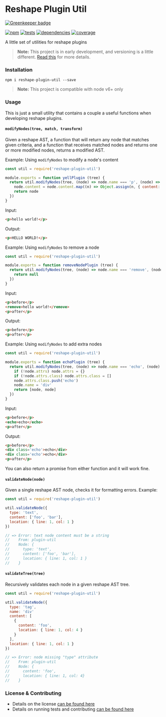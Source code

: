 # Reshape Plugin Util

[![Greenkeeper badge](https://badges.greenkeeper.io/reshape/plugin-util.svg)](https://greenkeeper.io/)

[![npm](https://img.shields.io/npm/v/reshape-plugin-util.svg?style=flat-square)](https://npmjs.com/package/reshape-plugin-util)
[![tests](https://img.shields.io/travis/reshape/plugin-util.svg?style=flat-square)](https://travis-ci.org/reshape/plugin-util?branch=master)
[![dependencies](https://img.shields.io/david/reshape/plugin-util.svg?style=flat-square)](https://david-dm.org/reshape/plugin-util)
[![coverage](https://img.shields.io/coveralls/reshape/plugin-util.svg?style=flat-square)](https://coveralls.io/r/reshape/plugin-util?branch=master)

A little set of utilities for reshape plugins

> **Note:** This project is in early development, and versioning is a little different. [Read this](http://markup.im/#q4_cRZ1Q) for more details.

### Installation

`npm i reshape-plugin-util --save`

> **Note:** This project is compatible with node v6+ only

### Usage

This is just a small utility that contains a couple a useful functions when developing reshape plugins.

#### `modifyNodes(tree, match, transform)`

Given a reshape AST, a function that will return any node that matches given criteria, and a function that receives matched nodes and returns one or more modified nodes, returns a modified AST.

Example: Using `modifyNodes` to modify a node's content

```js
const util = require('reshape-plugin-util')

module.exports = function yellPlugin (tree) {
  return util.modifyNodes(tree, (node) => node.name === 'p', (node) => {
    node.content = node.content.map((n) => Object.assign(n, { content: n.content.toUpperCase() }))
    return node
  })
}
```

Input:

```html
<p>hello world!</p>
```

Output:

```html
<p>HELLO WORLD!</p>
```

Example: Using `modifyNodes` to remove a node

```js
const util = require('reshape-plugin-util')

module.exports = function removeNodePlugin (tree) {
  return util.modifyNodes(tree, (node) => node.name === 'remove', (node) => {
    return null
  })
}
```

Input:

```html
<p>before</p>
<remove>hello world!</remove>
<p>after</p>
```

Output:

```html
<p>before</p>
<p>after</p>
```

Example: Using `modifyNodes` to add extra nodes

```js
const util = require('reshape-plugin-util')

module.exports = function echoPlugin (tree) {
  return util.modifyNodes(tree, (node) => node.name === 'echo', (node) => {
    if (!node.attrs) node.attrs = {}
    if (!node.attrs.class) node.attrs.class = []
    node.attrs.class.push('echo')
    node.name = 'div'
    return [node, node]
  })
}
```

Input:

```html
<p>before</p>
<echo>echo</echo>
<p>after</p>
```

Output:

```html
<p>before</p>
<div class='echo'>echo</div>
<div class='echo'>echo</div>
<p>after</p>
```

You can also return a promise from either function and it will work fine.

#### `validateNode(node)`

Given a single reshape AST node, checks it for formatting errors. Example:

```js
const util = require('reshape-plugin-util')

util.validateNode({
  type: 'text',
  content: ['foo', 'bar'],
  location: { line: 1, col: 1 }
})

// => Error: text node content must be a string
//    From: plugin-util
//    Node: {
//      type: 'text',
//      content: ['foo', 'bar'],
//      location: { line: 1, col: 1 }
//    }
```

#### `validateTree(tree)`

Recursively validates each node in a given reshape AST tree.

```js
const util = require('reshape-plugin-util')

util.validateNode({
  type: 'tag',
  name: 'div'
  content: [
    {
      content: 'foo',
      location: { line: 1, col: 4 }
    }
  ],
  location: { line: 1, col: 1 }
})

// => Error: node missing "type" attribute
//    From: plugin-util
//    Node: {
//      content: 'foo',
//      location: { line: 1, col: 4}
//    }
```

### License & Contributing

- Details on the license [can be found here](LICENSE.md)
- Details on running tests and contributing [can be found here](contributing.md)
